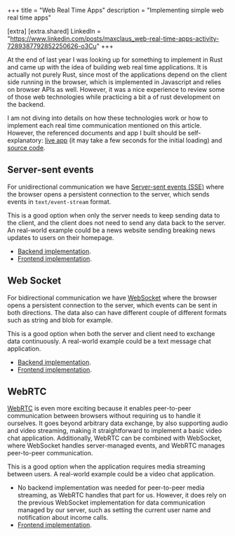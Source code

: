 +++
title = "Web Real Time Apps"
description = "Implementing simple web real time apps"

[extra]
[extra.shared]
  LinkedIn = "https://www.linkedin.com/posts/maxclaus_web-real-time-apps-activity-7289387792852250626-o3Cu"
+++

At the end of last year I was looking up for something to implement in Rust and came up with the idea of building web real time applications.
It is actually not purely Rust, since most of the applications depend on the client side running in the browser, which is
implemented in Javascript and relies on browser APIs as well. However, it was a nice experience to review some of those web technologies while practicing a bit a of rust
development on the backend.

I am not diving into details on how these technologies work or how to implement each real time communication mentioned on this article. However, the referenced documents and app I built should be self-explanatory: [live app][app_url] (it may take a few seconds for the initial loading) and [source code][git_repository].

## Server-sent events

For unidirectional communication we have [Server-sent events (SSE)][sse_doc] where the browser opens a persistent connection to the server, which sends events
in `text/event-stream` format.

This is a good option when only the server needs to keep sending data to the client, and the client does not need
to send any data back to the server. An real-world example could be a news website sending breaking news updates to users on their homepage.

- [Backend implementation][sse_be].
- [Frontend implementation][sse_fe].

## Web Socket

For bidirectional communication we have [WebSocket][sse_doc] where the browser opens a persistent connection to the server, which events can be sent in both directions. The data also can have different couple of different formats such as string and blob for example.

This is a good option when both the server and client need to exchange data continuously. A real-world example could be a text message chat application.

- [Backend implementation][web_socket_be].
- [Frontend implementation][web_socket_fe].

## WebRTC

[WebRTC][webrtc_doc] is even more exciting because it enables peer-to-peer communication between browsers without requiring us to handle it
ourselves. It goes beyond arbitrary data exchange, by also supporting audio and video streaming, making it
straightforward to implement a basic video chat application. Additionally, WebRTC can be combined with WebSocket, where WebSocket handles
server-managed events, and WebRTC manages peer-to-peer communication.

This is a good option when the application requires media streaming between users. A real-world example could be a video chat application.

- No backend implementation was needed for peer-to-peer media streaming, as WebRTC handles that part for us. However, it does rely on the previous WebSocket
  implementation for data communication managed by our server, such as setting the current user name and notification
  about income calls.
- [Frontend implementation][webrtc_fe].

[app_url]: https://rust-web-real-time.onrender.com
[git_repository]: https://github.com/maxclaus/rust-web-real-time
[sse_doc]: https://developer.mozilla.org/en-US/docs/Web/API/Server-sent_events
[sse_be]: https://github.com/maxclaus/rust-web-real-time/blob/main/src/evenstream_handler.rs
[sse_fe]: https://github.com/maxclaus/rust-web-real-time/tree/main/app/src/pages/EventStream
[web_socket_doc]: https://developer.mozilla.org/en-US/docs/Web/API/WebSocket
[web_socket_fe]: https://github.com/maxclaus/rust-web-real-time/tree/main/app/src/pages/Chat
[web_socket_be]: https://github.com/maxclaus/rust-web-real-time/tree/main/src/ws
[webrtc_doc]: https://developer.mozilla.org/en-US/docs/Web/API/WebRTC_API
[webrtc_fe]: https://github.com/maxclaus/rust-web-real-time/tree/main/app/src/pages/VideoChat
